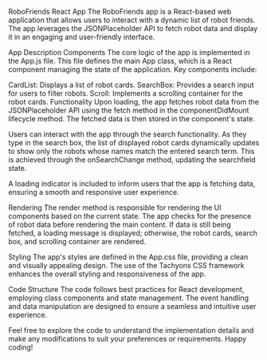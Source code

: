 RoboFriends React App
The RoboFriends app is a React-based web application that allows users to interact with a dynamic list of robot friends. The app leverages the JSONPlaceholder API to fetch robot data and display it in an engaging and user-friendly interface.

App Description
Components
The core logic of the app is implemented in the App.js file. This file defines the main App class, which is a React component managing the state of the application. Key components include:

CardList: Displays a list of robot cards.
SearchBox: Provides a search input for users to filter robots.
Scroll: Implements a scrolling container for the robot cards.
Functionality
Upon loading, the app fetches robot data from the JSONPlaceholder API using the fetch method in the componentDidMount lifecycle method. The fetched data is then stored in the component's state.

Users can interact with the app through the search functionality. As they type in the search box, the list of displayed robot cards dynamically updates to show only the robots whose names match the entered search term. This is achieved through the onSearchChange method, updating the searchfield state.

A loading indicator is included to inform users that the app is fetching data, ensuring a smooth and responsive user experience.

Rendering
The render method is responsible for rendering the UI components based on the current state. The app checks for the presence of robot data before rendering the main content. If data is still being fetched, a loading message is displayed; otherwise, the robot cards, search box, and scrolling container are rendered.

Styling
The app's styles are defined in the App.css file, providing a clean and visually appealing design. The use of the Tachyons CSS framework enhances the overall styling and responsiveness of the app.

Code Structure
The code follows best practices for React development, employing class components and state management. The event handling and data manipulation are designed to ensure a seamless and intuitive user experience.

Feel free to explore the code to understand the implementation details and make any modifications to suit your preferences or requirements. Happy coding!
